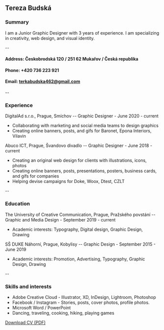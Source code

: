 ## Tereza Budská 

### Summary
I am a Junior Graphic Designer with 3 years of experience. I am specializing in creativity, web design, and visual identity. 

--
#### Address: Českobrodská 120 / 251 62 Mukařov / Česká republika
#### Phone: +420 736 223 921
#### Email: terkabudska462@gmail.com
--

### Experience
DigitalAd s.r.o., Prague, Smíchov
-- Graphic Designer - June 2020 - current
- Collaborating with marketing and social media teams to design graphics
- Creating online banners, posts, and gifs for Baronet, Epona Interiors, Vilavin

Abuco ICT, Prague, Švandovo divadlo
-- Graphic Designer - June 2018 - current
- Creating an original web design for clients with illustrations, icons, photos
- Creating online banners, posts, presentations, posters, business cards, and gifs for companies
- Helping devise campaigns for Doke, Woox, Dtest, CZLT

--
### Education
The University of Creative Communication, Prague, Pražského povstání
-- Graphic and Media Design - September 2019 - current 
- Academic interests: Typography, Digital design, Graphic Design, Drawing 

SŠ DUKE Náhorní, Prague, Kobylisy
-- Graphic Design - September  2015 - June 2019 
- Academic interests: Promotion, Advertising, Typography, Graphic Design, Drawing

--
### Skills and interests
- Adobe Creative Cloud - Illustrator, XD, InDesign, Lightroom, Photoshop
- Facebook / Instagram - Stories, posts, cover photos, profile photos.
- Microsoft Word / PowerPoint
- Dancing, traveling, cooking, hiking, playing games


[Download CV (PDF)](cv-2021-budska.pdf)
